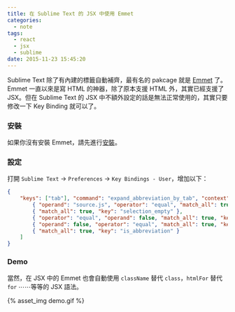 ```yaml
---
title: 在 Sublime Text 的 JSX 中使用 Emmet
categories:
  - note
tags:
  - react
  - jsx
  - sublime
date: 2015-11-23 15:45:20
---
```


Sublime Text 除了有內建的標籤自動補齊，最有名的 pakcage 就是 [Emmet](http://emmet.io/) 了。Emmet 一直以來是寫 HTML 的神器，除了原本支援 HTML 外，其實已經支援了 JSX。但在 Sublime Text 的 JSX 中不額外設定的話是無法正常使用的，其實只要修改一下 Key Binding 就可以了。

<!-- more -->

### 安裝
如果你沒有安裝 Emmet，請先進行[安裝](https://github.com/sergeche/emmet-sublime#how-to-install)。

### 設定
打開 `Sublime Text` -> `Preferences` -> `Key Bindings - User`，增加以下：
```json
{
    "keys": ["tab"], "command": "expand_abbreviation_by_tab", "context": [
        { "operand": "source.js", "operator": "equal", "match_all": true, "key": "selector" },
        { "match_all": true, "key": "selection_empty" },
        { "operator": "equal", "operand": false, "match_all": true, "key": "has_next_field" },
        { "operand": false, "operator": "equal", "match_all": true, "key": "auto_complete_visible" },
        { "match_all": true, "key": "is_abbreviation" }
    ]
}
```
### Demo
當然，在 JSX 中的 Emmet 也會自動使用 `className` 替代 `class`，`htmlFor` 替代 `for` ⋯⋯等等的 JSX 語法。

{% asset_img demo.gif %}
